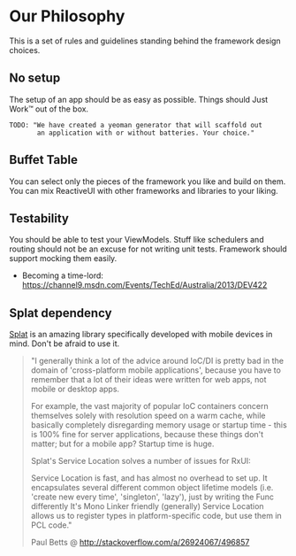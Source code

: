 # Our Philosophy

This is a set of rules and guidelines standing behind the framework design choices.

## No setup

The setup of an app should be as easy as possible. Things should Just Work™ out of the box.

    TODO: "We have created a yeoman generator that will scaffold out
           an application with or without batteries. Your choice."

## Buffet Table

You can select only the pieces of the framework you like and build on them. You can mix ReactiveUI with other frameworks and libraries to your liking.

## Testability

You should be able to test your ViewModels. Stuff like schedulers and routing should not be an excuse for not writing unit tests. Framework should support mocking them easily.

* Becoming a time-lord: https://channel9.msdn.com/Events/TechEd/Australia/2013/DEV422

## Splat dependency

[Splat](https://github.com/paulcbetts/splat) is an amazing library specifically developed with mobile devices in mind. Don't be afraid to use it.



> "I generally think a lot of the advice around IoC/DI is pretty bad in the domain of 'cross-platform mobile applications', because you have to remember that a lot of their ideas were written for web apps, not mobile or desktop apps.
>
> For example, the vast majority of popular IoC containers concern themselves solely with resolution speed on a warm cache, while basically completely disregarding memory usage or startup time - this is 100% fine for server applications, because these things don't matter; but for a mobile app? Startup time is huge.
>
> Splat's Service Location solves a number of issues for RxUI:
>
> Service Location is fast, and has almost no overhead to set up.
It encapsulates several different common object lifetime models (i.e. 'create new every time', 'singleton', 'lazy'), just by writing the Func differently
It's Mono Linker friendly (generally)
Service Location allows us to register types in platform-specific code, but use them in PCL code."
>
> Paul Betts @ http://stackoverflow.com/a/26924067/496857